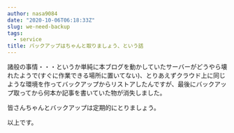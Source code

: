 ```yaml
---
author: nasa9084
date: "2020-10-06T06:18:33Z"
slug: we-need-backup
tags:
  - service
title: バックアップはちゃんと取りましょう、という話
---
```



諸般の事情・・・というか単純に本ブログを動かしていたサーバーがどうやら壊れたようで(すぐに作業できる場所に置いてない)、とりあえずクラウド上に同じような環境を作ってバックアップからリストアしたんですが、最後にバックアップ取ってから何本か記事を書いていた物が消失しました。

皆さんちゃんとバックアップは定期的にとりましょう。

以上です。



